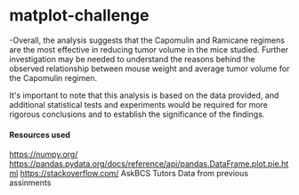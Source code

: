 # matplot-challenge
-Overall, the analysis suggests that the Capomulin and Ramicane regimens are the most effective in reducing tumor volume in the mice studied. Further investigation may be needed to understand the reasons behind the observed relationship between mouse weight and average tumor volume for the Capomulin regimen.

It's important to note that this analysis is based on the data provided, and additional statistical tests and experiments would be required for more rigorous conclusions and to establish the significance of the findings.

#### Resources used
https://numpy.org/
https://pandas.pydata.org/docs/reference/api/pandas.DataFrame.plot.pie.html
https://stackoverflow.com/
AskBCS Tutors
Data from previous assinments